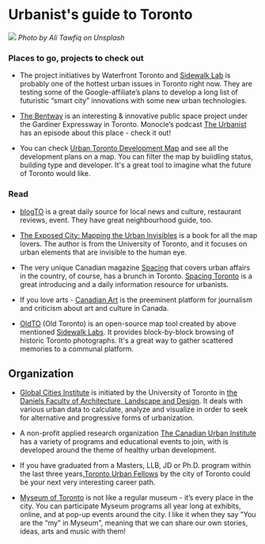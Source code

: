 
# Urbanist's guide to Toronto

![](toronto01.jpg)
*Photo by Ali Tawfiq on Unsplash*

### Places to go, projects to check out

- The project initiatives by Waterfront Toronto and [Sidewalk Lab](https://sidewalktoronto.ca/) is probably one of the hottest urban issues in Toronto right now. They are testing some of the Google-affiliate’s plans to develop a long list of futuristic “smart city” innovations with some new urban technologies.

- [The Bentway](http://www.thebentway.ca/) is an interesting & innovative public space project under the Gardiner Expressway in Toronto. Monocle’s podcast [The Urbanist](https://monocle.com/radio/shows/the-urbanist/tall-stories-121/) has an episode about this place - check it out!

- You can check [Urban Toronto Development Map](http://urbantoronto.ca/map/) and see all the development plans on a map. You can filter the map by buiidling status, building type and developer. It's a great tool to imagine what the future of Toronto would like. 

### Read

- [blogTO](https://www.blogto.com/) is a great daily source for local news and culture, restaurant reviews, event. They have great neighbourhood guide, too.

- [The Exposed City: Mapping the Urban Invisibles](https://www.amazon.com/dp/0415551803/?coliid=I21C5ELC8GWTGM&colid=A09D2EGNMYW7&psc=0&ref_=lv_ov_lig_dp_it) is a book for all the map lovers. The author is from the University of Toronto, and it focuses on urban elements that are invisible to the human eye.

- The very unique Canadian magazine [Spacing](http://spacing.ca/about/) that covers urban affairs in the country, of course, has a brunch in Toronto. [Spacing Toronto](http://spacing.ca/toronto/) is a great introducing and a daily information resource for urbanists.

- If you love arts - [Canadian Art](https://canadianart.ca/) is the preeminent platform for journalism and criticism about art and culture in Canada.

- [OldTO](https://oldto.sidewalklabs.com/) (Old Toronto) is an open-source map tool created by above mentioned [Sidewalk Labs]((https://sidewalktoronto.ca/)). It provides block-by-block browsing of historic Toronto photographs. It's a great way to gather scattered memories to a communal platform.

## Organization

- [Global Cities Institute](http://www.globalcitiesinstitute.org) is initiated by the University of Toronto in [the Daniels Faculty of Architecture, Landscape and Design](https://www.daniels.utoronto.ca/). It deals with various urban data to calculate, analyze and visualize in order to seek for alternative and progressive forms of urbanization.

- A non-profit applied research organization [The Canadian Urban Institute](http://www.canurb.org/) has a variety of programs and educational events to join, with is developed around the theme of healthy urban development.

- If you have graduated from a Masters, LLB, JD or Ph.D. program within the last three years,[Toronto Urban Fellows](https://www.toronto.ca/home/jobs/information-for-applicants/recruitment-initiatives/toronto-urban-fellows/) by the city of Toronto could be your next very interesting career path.

- [Myseum of Toronto](http://www.myseumoftoronto.com/) is not like a regular museum - it’s every place in the city. You can participate Myseum programs all year long at exhibits, online, and at pop-up events around the city. I like it when they say "You are the “my” in Myseum", meaning that we can share our own stories, ideas, arts and music with them! 